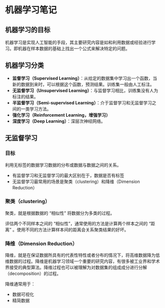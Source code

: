 # 机器学习笔记

## 机器学习的目标

机器学习是实现人工智能的手段，其主要研究内容是如和利用数据或经验进行学习。即机器在样本数据的基础上找出一个公式来解决特定的问题。

## 机器学习分类

- **监督学习（Supervised Learning）**：从给定的数据集中学习出一个函数，当新的数据到来时，可以根据这个函数，预测结果。训练集一般由人工标注。
- **无监督学习（Unsupervised Learning）**：与监督学习相比，训练集没有人为标注的结果。
- **半监督学习（Semi-supervised Learning）**：介于监督学习和无监督学习之间的一类学习方法。
- **强化学习（Reinforcement Learning，增强学习）**
- **深度学习（Deep Learning）**：深层次神经网络。

## 无监督学习

### 目标

利用无标签的数据学习数据的分布或数据与数据之间的关系。

- 有监督学习和无监督学习的最大区别在于，数据是否有标签
- 无监督学习最常用的场景是聚类（clustering）和降维（Dimension Reduction）

### 聚类（clustering）

聚类，就是根据数据的 “相似性” 将数据分为多类的过程。

评估两个不同样本之间的 “相似性”，通常使用的方法是计算两个样本之间的 “距离” 。使用不同的方法计算样本间的距离会关系聚类结果的好坏。

### 降维（Dimension Reduction）

降维，就是在保证数据所具有的代表性特性或者分布的情况下，将高维数据降为低维数据的过程。降维是机器学习领域一个重要的研究内容，有很多被工业界和学术界接受的典型算法。降维过程也可以被理解为对数据集的组成成分进行分解（decomposition）的过程。

降维通常用于：

- 数据可视化
- 精简数据